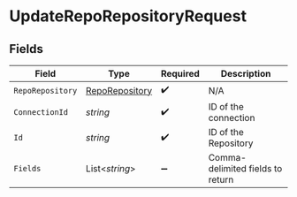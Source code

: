 # UpdateRepoRepositoryRequest


## Fields

| Field                                                       | Type                                                        | Required                                                    | Description                                                 |
| ----------------------------------------------------------- | ----------------------------------------------------------- | ----------------------------------------------------------- | ----------------------------------------------------------- |
| `RepoRepository`                                            | [RepoRepository](../../Models/Components/RepoRepository.md) | :heavy_check_mark:                                          | N/A                                                         |
| `ConnectionId`                                              | *string*                                                    | :heavy_check_mark:                                          | ID of the connection                                        |
| `Id`                                                        | *string*                                                    | :heavy_check_mark:                                          | ID of the Repository                                        |
| `Fields`                                                    | List<*string*>                                              | :heavy_minus_sign:                                          | Comma-delimited fields to return                            |